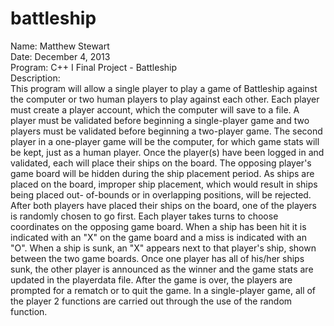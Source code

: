 battleship
==========

Name: Matthew Stewart<br>
Date: December 4, 2013<br>
Program: C++ I Final Project - Battleship<br>
Description:<br>
  This program will allow a single player to play a game of Battleship
against the computer or  two human players to play against each other.
Each player must create a player account, which the computer will save
to a file.  A player must be validated before beginning a single-player
game and two players must be validated before beginning a two-player
game.  The second player in a one-player game will be the computer,
for which game stats will be kept, just as a human player.  Once the
player(s) have been logged in and validated, each will place their
ships on the board.  The opposing player's game board will be hidden
during the ship placement period.  As ships are placed on the board,
improper ship placement, which would result in ships being placed out-
of-bounds or in overlapping positions, will be rejected.  After both players
have placed their	ships on the board, one of the players is randomly chosen
to go first. Each player takes turns to choose coordinates on the opposing game
board.  When a ship has been hit it is indicated with an "X" on the 
game board and a miss is indicated with an "O".  When a ship is sunk,
an "X" appears next to that player's ship, shown between the two game
boards.  Once one player has all of his/her ships sunk, the other player
is announced as the winner and the game stats are updated in the
playerdata file.  After the game is over, the players are prompted for
a rematch or to quit the game.  In a single-player game, all of the 
player 2 functions are carried out through the use of the random function.
